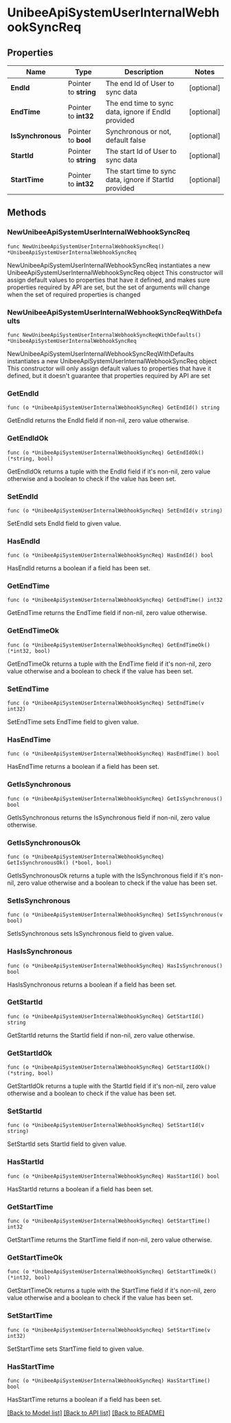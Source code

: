# UnibeeApiSystemUserInternalWebhookSyncReq

## Properties

Name | Type | Description | Notes
------------ | ------------- | ------------- | -------------
**EndId** | Pointer to **string** | The end Id of User to sync data | [optional] 
**EndTime** | Pointer to **int32** | The end time to sync data, ignore if EndId provided | [optional] 
**IsSynchronous** | Pointer to **bool** | Synchronous or not, default false | [optional] 
**StartId** | Pointer to **string** | The start Id of User to sync data | [optional] 
**StartTime** | Pointer to **int32** | The start time to sync data, ignore if StartId provided | [optional] 

## Methods

### NewUnibeeApiSystemUserInternalWebhookSyncReq

`func NewUnibeeApiSystemUserInternalWebhookSyncReq() *UnibeeApiSystemUserInternalWebhookSyncReq`

NewUnibeeApiSystemUserInternalWebhookSyncReq instantiates a new UnibeeApiSystemUserInternalWebhookSyncReq object
This constructor will assign default values to properties that have it defined,
and makes sure properties required by API are set, but the set of arguments
will change when the set of required properties is changed

### NewUnibeeApiSystemUserInternalWebhookSyncReqWithDefaults

`func NewUnibeeApiSystemUserInternalWebhookSyncReqWithDefaults() *UnibeeApiSystemUserInternalWebhookSyncReq`

NewUnibeeApiSystemUserInternalWebhookSyncReqWithDefaults instantiates a new UnibeeApiSystemUserInternalWebhookSyncReq object
This constructor will only assign default values to properties that have it defined,
but it doesn't guarantee that properties required by API are set

### GetEndId

`func (o *UnibeeApiSystemUserInternalWebhookSyncReq) GetEndId() string`

GetEndId returns the EndId field if non-nil, zero value otherwise.

### GetEndIdOk

`func (o *UnibeeApiSystemUserInternalWebhookSyncReq) GetEndIdOk() (*string, bool)`

GetEndIdOk returns a tuple with the EndId field if it's non-nil, zero value otherwise
and a boolean to check if the value has been set.

### SetEndId

`func (o *UnibeeApiSystemUserInternalWebhookSyncReq) SetEndId(v string)`

SetEndId sets EndId field to given value.

### HasEndId

`func (o *UnibeeApiSystemUserInternalWebhookSyncReq) HasEndId() bool`

HasEndId returns a boolean if a field has been set.

### GetEndTime

`func (o *UnibeeApiSystemUserInternalWebhookSyncReq) GetEndTime() int32`

GetEndTime returns the EndTime field if non-nil, zero value otherwise.

### GetEndTimeOk

`func (o *UnibeeApiSystemUserInternalWebhookSyncReq) GetEndTimeOk() (*int32, bool)`

GetEndTimeOk returns a tuple with the EndTime field if it's non-nil, zero value otherwise
and a boolean to check if the value has been set.

### SetEndTime

`func (o *UnibeeApiSystemUserInternalWebhookSyncReq) SetEndTime(v int32)`

SetEndTime sets EndTime field to given value.

### HasEndTime

`func (o *UnibeeApiSystemUserInternalWebhookSyncReq) HasEndTime() bool`

HasEndTime returns a boolean if a field has been set.

### GetIsSynchronous

`func (o *UnibeeApiSystemUserInternalWebhookSyncReq) GetIsSynchronous() bool`

GetIsSynchronous returns the IsSynchronous field if non-nil, zero value otherwise.

### GetIsSynchronousOk

`func (o *UnibeeApiSystemUserInternalWebhookSyncReq) GetIsSynchronousOk() (*bool, bool)`

GetIsSynchronousOk returns a tuple with the IsSynchronous field if it's non-nil, zero value otherwise
and a boolean to check if the value has been set.

### SetIsSynchronous

`func (o *UnibeeApiSystemUserInternalWebhookSyncReq) SetIsSynchronous(v bool)`

SetIsSynchronous sets IsSynchronous field to given value.

### HasIsSynchronous

`func (o *UnibeeApiSystemUserInternalWebhookSyncReq) HasIsSynchronous() bool`

HasIsSynchronous returns a boolean if a field has been set.

### GetStartId

`func (o *UnibeeApiSystemUserInternalWebhookSyncReq) GetStartId() string`

GetStartId returns the StartId field if non-nil, zero value otherwise.

### GetStartIdOk

`func (o *UnibeeApiSystemUserInternalWebhookSyncReq) GetStartIdOk() (*string, bool)`

GetStartIdOk returns a tuple with the StartId field if it's non-nil, zero value otherwise
and a boolean to check if the value has been set.

### SetStartId

`func (o *UnibeeApiSystemUserInternalWebhookSyncReq) SetStartId(v string)`

SetStartId sets StartId field to given value.

### HasStartId

`func (o *UnibeeApiSystemUserInternalWebhookSyncReq) HasStartId() bool`

HasStartId returns a boolean if a field has been set.

### GetStartTime

`func (o *UnibeeApiSystemUserInternalWebhookSyncReq) GetStartTime() int32`

GetStartTime returns the StartTime field if non-nil, zero value otherwise.

### GetStartTimeOk

`func (o *UnibeeApiSystemUserInternalWebhookSyncReq) GetStartTimeOk() (*int32, bool)`

GetStartTimeOk returns a tuple with the StartTime field if it's non-nil, zero value otherwise
and a boolean to check if the value has been set.

### SetStartTime

`func (o *UnibeeApiSystemUserInternalWebhookSyncReq) SetStartTime(v int32)`

SetStartTime sets StartTime field to given value.

### HasStartTime

`func (o *UnibeeApiSystemUserInternalWebhookSyncReq) HasStartTime() bool`

HasStartTime returns a boolean if a field has been set.


[[Back to Model list]](../README.md#documentation-for-models) [[Back to API list]](../README.md#documentation-for-api-endpoints) [[Back to README]](../README.md)


